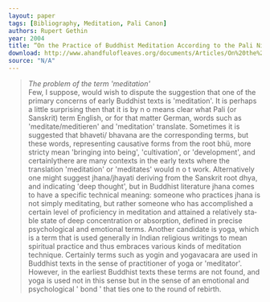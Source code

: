 ```yaml
---
layout: paper
tags: [Bibliography, Meditation, Pali Canon]
authors: Rupert Gethin
year: 2004
title: “On the Practice of Buddhist Meditation According to the Pali Nikāyas and Exegetical Sources”
download: http://www.ahandfulofleaves.org/documents/Articles/On%20the%20Practice%20of%20Buddhist%20Meditation%20According%20to%20the%20Pali%20Nikayas%20and%20Exegetical%20Sources_Gethin_Hamburg_2004.pdf
source: "N/A"
---
```


> _The problem of the term 'meditation'_  
> Few, I suppose, would wish to dispute the suggestion that one of the primary concerns of early Buddhist texts is 'meditation'. It is perhaps a little surprising then that it is by n o means clear what Pali (or Sanskrit) term English, or for that matter German, words such as 'meditate/meditieren' and 'meditation' trans­late. Sometimes it is suggested that bhaveti/ bhavana are the corresponding terms, but these words, representing causative forms from the root bhü, more stricty mean 'bringing into being', 'cultivation', or 'development', and certainlythere are many contexts in the early texts where the translation 'meditation' or 'meditates' would n o t work. Alternatively one might suggest jhana/jhayati de­riving from the Sanskrit root dhya, and indicating 'deep thought', but in Bud­dhist literature jhana comes to have a specific technical meaning: someone who practices jhana is not simply meditating, but rather someone who has accom­plished a certain level of proficiency in meditation and attained a relatively sta­ble state of deep concentration or absorption, defined in precise psychological and emotional terms. Another candidate is yoga, which is a term that is used generally in Indian religious writings to mean spiritual practice and thus em­braces various kinds of meditation technique. Certainly terms such as yogin and yogavacara are used in Buddhist texts in the sense of practitioner of yoga or 'meditator'. However, in the earliest Buddhist texts these terms are not found, and yoga is used not in this sense but in the sense of an emotional and psycho­logical ' bond ' that ties one to the round of rebirth.
